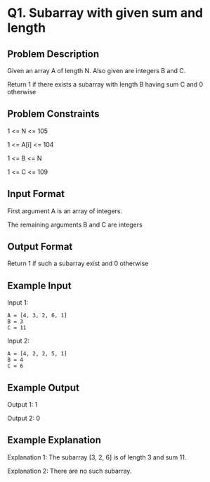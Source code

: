 # Q1. Subarray with given sum and length
## Problem Description
Given an array A of length N. Also given are integers B and C.

Return 1 if there exists a subarray with length B having sum C and 0 otherwise



## Problem Constraints
1 <= N <= 105

1 <= A[i] <= 104

1 <= B <= N

1 <= C <= 109



## Input Format
First argument A is an array of integers.

The remaining arguments B and C are integers



## Output Format
Return 1 if such a subarray exist and 0 otherwise


## Example Input
Input 1:

    A = [4, 3, 2, 6, 1]
    B = 3
    C = 11

Input 2:

    A = [4, 2, 2, 5, 1]
    B = 4
    C = 6


## Example Output
Output 1:
1

Output 2:
0


## Example Explanation
Explanation 1:
The subarray [3, 2, 6] is of length 3 and sum 11.

Explanation 2:
There are no such subarray.